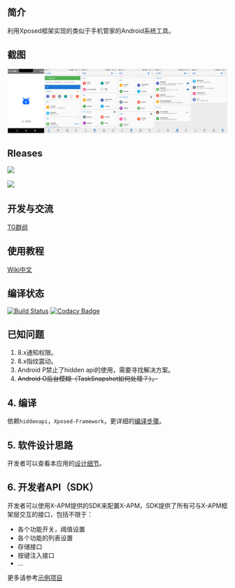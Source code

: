 ## 简介
利用Xposed框架实现的类似于手机管家的Android系统工具。

## 截图
![flow1](art/INTRODUCE_SIMPLE.jpg)

## Rleases

<a href="https://play.google.com/store/apps/details?id=github.tornaco.xposedmoduletest"><img src="https://play.google.com/intl/en_us/badges/images/generic/en-play-badge.png" height="48"></a>

<a href="https://www.coolapk.com/apk/github.tornaco.xposedmoduletest"><img src="http://image.coolapk.com/apk_logo/2018/0116/ic_launcher-4599-o_1c3v0ii87s26r0benla7q118eq-uid-97100@192x192.png" height="48"></a>

## 开发与交流

[TG群组](https://t.me/xposed_apm_mod)

## 使用教程

[Wiki中文](https://github.com/Tornaco/X-APM/wiki)

## 编译状态

[![Build Status](https://travis-ci.org/Tornaco/X-APM.svg?branch=master)](https://travis-ci.org/Tornaco/X-APM)
[![Codacy Badge](https://api.codacy.com/project/badge/Grade/a78b1d40f139418e9c6ce070986ca7e2)](https://www.codacy.com/app/Tornaco/X-APM?utm_source=github.com&amp;utm_medium=referral&amp;utm_content=Tornaco/X-APM&amp;utm_campaign=Badge_Grade)

## 已知问题
1. 8.x通知权限。
2. 8.x指纹震动。
3. Android P禁止了hidden api的使用，需要寻找解决方案。
4. ~~Android O后台模糊（TaskSnapshot如何处理？）。~~

## 4. 编译
依赖```hiddenapi```，```Xposed-Framework```，更详细的[编译步骤](https://github.com/Tornaco/X-APM/tree/master/build_var_controls)。

## 5. 软件设计思路
开发者可以查看本应用的[设计细节](https://github.com/Tornaco/X-APM/blob/master/FUNC_DESIGN.md)。

## 6. 开发者API（SDK）
开发者可以使用X-APM提供的SDK来配置X-APM，SDK提供了所有可与X-APM框架层交互的接口，包括不限于：
* 各个功能开关，阈值设置
* 各个功能的列表设置
* 存储接口
* 按键注入接口
* ...

更多请参考[示例项目](https://github.com/Tornaco/X-APM-Base-Sample)
